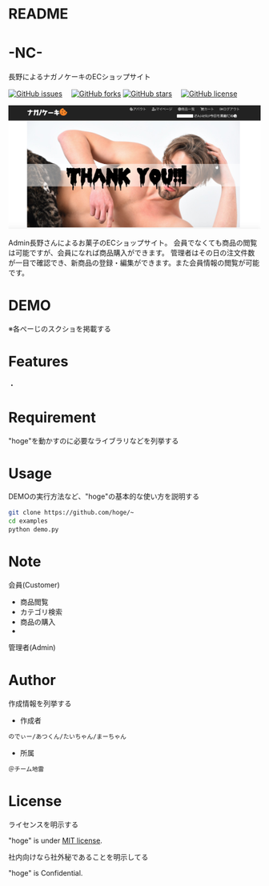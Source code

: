 # README

<p align="center">

# -NC-　
長野によるナガノケーキのECショップサイト

<a href="https://github.com/Team-jirai/NC/issues"><img alt="GitHub issues" src="https://img.shields.io/github/issues/Team-jirai/NC"></a>　<!-- GitHub issues -->
<a href="https://github.com/Team-jirai/NC/network"><img alt="GitHub forks" src="https://img.shields.io/github/forks/Team-jirai/NC"></a> <!-- GitHub forks -->
<a href="https://github.com/Team-jirai/NC/stargazers"><img alt="GitHub stars" src="https://img.shields.io/github/stars/Team-jirai/NC"></a>　<!-- GitHub stars -->
<a href="https://github.com/Team-jirai/NC"><img alt="GitHub license" src="https://img.shields.io/github/license/Team-jirai/NC"></a>　<!-- GitHub license -->

</p>

 
![cock](https://github.com/Team-jirai/NC/blob/master/cockk.png)

 
Admin長野さんによるお菓子のECショップサイト。
会員でなくても商品の閲覧は可能ですが、会員になれば商品購入ができます。
管理者はその日の注文件数が一目で確認でき、新商品の登録・編集ができます。また会員情報の閲覧が可能です。

 
# DEMO
 
※各ぺーじのスクショを掲載する
 
# Features
 
・
 
# Requirement
 
"hoge"を動かすのに必要なライブラリなどを列挙する

 
# Usage
 
DEMOの実行方法など、"hoge"の基本的な使い方を説明する
 
```bash
git clone https://github.com/hoge/~
cd examples
python demo.py
```
 
# Note
 
会員(Customer)
* 商品閲覧
* カテゴリ検索
* 商品の購入
* 



管理者(Admin)
 
# Author
 
作成情報を列挙する
 
* 作成者
```bash
のでぃー/あつくん/たいちゃん/まーちゃん

```
* 所属
```bash
＠チーム地雷

```
 
# License
ライセンスを明示する
 
"hoge" is under [MIT license](https://en.wikipedia.org/wiki/MIT_License).
 
社内向けなら社外秘であることを明示してる
 
"hoge" is Confidential.
